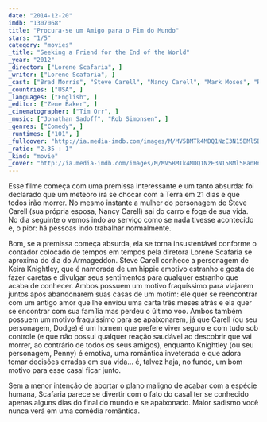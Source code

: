 ```yaml
---
date: "2014-12-20"
imdb: "1307068"
title: "Procura-se um Amigo para o Fim do Mundo"
stars: "1/5"
category: "movies"
_title: "Seeking a Friend for the End of the World"
_year: "2012"
_director: ["Lorene Scafaria", ]
_writer: ["Lorene Scafaria", ]
_cast: ["Brad Morris", "Steve Carell", "Nancy Carell", "Mark Moses", "Roger Aaron Brown", "Rob Huebel", "Trisha Gorman", "Keira Knightley", "Adam Brody", ]
_countries: ["USA", ]
_languages: ["English", ]
_editor: ["Zene Baker", ]
_cinematographer: ["Tim Orr", ]
_music: ["Jonathan Sadoff", "Rob Simonsen", ]
_genres: ["Comedy", ]
_runtimes: ["101", ]
_fullcover: "http://ia.media-imdb.com/images/M/MV5BMTk4MDQ1NzE3N15BMl5BanBnXkFtZTcwMjA0MDkzNw@@.jpg"
_ratio: "2.35 : 1"
_kind: "movie"
_cover: "http://ia.media-imdb.com/images/M/MV5BMTk4MDQ1NzE3N15BMl5BanBnXkFtZTcwMjA0MDkzNw@@._V1._SX94_SY140_.jpg"
---
```

Esse filme começa com uma premissa interessante e um tanto absurda: foi declarado que um meteoro irá se chocar com a Terra em 21 dias e que todos irão morrer. No mesmo instante a mulher do personagem de Steve Carell (sua própria esposa, Nancy Carell) sai do carro e foge de sua vida. No dia seguinte o vemos indo ao serviço como se nada tivesse acontecido e, o pior: há pessoas indo trabalhar normalmente.

Bom, se a premissa começa absurda, ela se torna insustentável conforme o contador colocado de tempos em tempos pela diretora Lorene Scafaria se aproxima do dia do Armageddon. Steve Carell conhece a personagem de Keira Knightley, que é namorada de um hippie emotivo estranho e gosta de fazer caretas e divulgar seus sentimentos para qualquer estranho que acaba de conhecer. Ambos possuem um motivo fraquíssimo para viajarem juntos após abandonarem suas casas de um motim: ele quer se reencontrar com um antigo amor que lhe enviou uma carta três meses atrás e ela quer se encontrar com sua família mas perdeu o último voo. Ambos também possuem um motivo fraquíssimo para se apaixonarem, já que Carell (ou seu personagem, Dodge) é um homem que prefere viver seguro e com tudo sob controle (e que não possui qualquer reação saudável ao descobrir que vai morrer, ao contrário de todos os seus amigos), enquanto Knightley (ou seu personagem, Penny) é emotiva, uma romântica inveterada e que adora tomar decisões erradas em sua vida... é, talvez haja, no fundo, um bom motivo para esse casal ficar junto.

Sem a menor intenção de abortar o plano maligno de acabar com a espécie humana, Scafaria parece se divertir com o fato do casal ter se conhecido apenas alguns dias do final do mundo e se apaixonado. Maior sadismo você nunca verá em uma comédia romântica.

